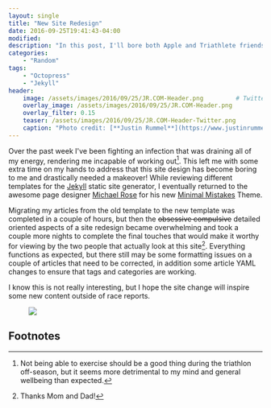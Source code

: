 ```yaml
---
layout: single
title: "New Site Redesign"
date: 2016-09-25T19:41:43-04:00
modified:
description: "In this post, I'll bore both Apple and Triathlete friends and announce my site redesign." 	# For Twitter, not the Title
categories:
    - "Random"
tags:
    - "Octopress"
    - "Jekyll"
header:
    image: /assets/images/2016/09/25/JR.COM-Header.png		   # Twitter (use 'teaser')
    overlay_image: /assets/images/2016/09/25/JR.COM-Header.png		   # Article header at 2048x768
    overlay_filter: 0.15
    teaser: /assets/images/2016/09/25/JR.COM-Header-Twitter.png 	   # Shrink image to 575 width
    caption: "Photo credit: [**Justin Rummel**](https://www.justinrummel.com)"
---
```


Over the past week I've been fighting an infection that was draining all of my energy, rendering me incapable of working out[^1].  This left me with some extra time on my hands to address that this site design has become boring to me and drastically needed a makeover!  While reviewing different templates for the [Jekyll][jekyll] static site generator, I eventually returned to the awesome page designer [Michael Rose][mmistakes] for his new [Minimal Mistakes][mm] Theme.

Migrating my articles from the old template to the new template was completed in a couple of hours, but then the <strike>obsessive compulsive</strike> detailed oriented aspects of a site redesign became overwhelming and took a couple more nights to complete the final touches that would make it worthy for viewing by the two people that actually look at this site[^2].  Everything functions as expected, but there still may be some formatting issues on a couple of articles that need to be corrected, in addition some article YAML changes to ensure that tags and categories are working.

I know this is not really interesting, but I hope the site change will inspire some new content outside of race reports.

<figure>
<a href="{{ site.url }}/assets/images/2016/09/25/JR.COM-OG.png"><img src="{{ site.url }}/assets/images/2016/09/25/JR.COM-OG.png" /></a>
</figure>

[jekyll]: https://jekyllrb.com/docs/home/
[mmistakes]: https://mademistakes.com
[mm]: https://mademistakes.com/work/minimal-mistakes-jekyll-theme/

Footnotes
---

[^1]: Not being able to exercise should be a good thing during the triathlon off-season, but it seems more detrimental to my mind and general wellbeing than expected.
[^2]: Thanks Mom and Dad!